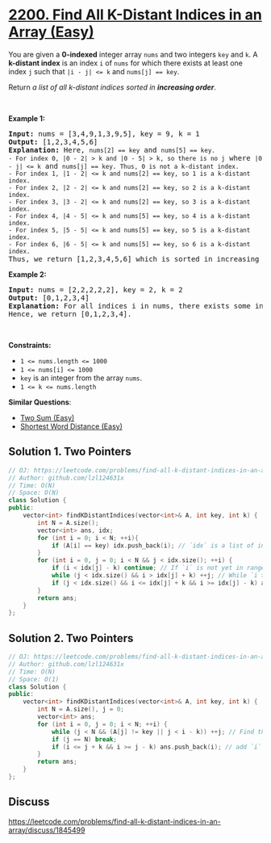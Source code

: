 # [2200. Find All K-Distant Indices in an Array (Easy)](https://leetcode.com/problems/find-all-k-distant-indices-in-an-array/)

<p>You are given a <strong>0-indexed</strong> integer array <code>nums</code> and two integers <code>key</code> and <code>k</code>. A <strong>k-distant index</strong> is an index <code>i</code> of <code>nums</code> for which there exists at least one index <code>j</code> such that <code>|i - j| &lt;= k</code> and <code>nums[j] == key</code>.</p>

<p>Return <em>a list of all k-distant indices sorted in <strong>increasing order</strong></em>.</p>

<p>&nbsp;</p>
<p><strong>Example 1:</strong></p>

<pre><strong>Input:</strong> nums = [3,4,9,1,3,9,5], key = 9, k = 1
<strong>Output:</strong> [1,2,3,4,5,6]
<strong>Explanation:</strong> Here, <code>nums[2] == key</code> and <code>nums[5] == key.
- For index 0, |0 - 2| &gt; k and |0 - 5| &gt; k, so there is no j</code> where <code>|0 - j| &lt;= k</code> and <code>nums[j] == key. Thus, 0 is not a k-distant index.
- For index 1, |1 - 2| &lt;= k and nums[2] == key, so 1 is a k-distant index.
- For index 2, |2 - 2| &lt;= k and nums[2] == key, so 2 is a k-distant index.
- For index 3, |3 - 2| &lt;= k and nums[2] == key, so 3 is a k-distant index.
- For index 4, |4 - 5| &lt;= k and nums[5] == key, so 4 is a k-distant index.
- For index 5, |5 - 5| &lt;= k and nums[5] == key, so 5 is a k-distant index.
- For index 6, |6 - 5| &lt;= k and nums[5] == key, so 6 is a k-distant index.
</code>Thus, we return [1,2,3,4,5,6] which is sorted in increasing order. 
</pre>

<p><strong>Example 2:</strong></p>

<pre><strong>Input:</strong> nums = [2,2,2,2,2], key = 2, k = 2
<strong>Output:</strong> [0,1,2,3,4]
<strong>Explanation:</strong> For all indices i in nums, there exists some index j such that |i - j| &lt;= k and nums[j] == key, so every index is a k-distant index. 
Hence, we return [0,1,2,3,4].
</pre>

<p>&nbsp;</p>
<p><strong>Constraints:</strong></p>

<ul>
	<li><code>1 &lt;= nums.length &lt;= 1000</code></li>
	<li><code>1 &lt;= nums[i] &lt;= 1000</code></li>
	<li><code>key</code> is an integer from the array <code>nums</code>.</li>
	<li><code>1 &lt;= k &lt;= nums.length</code></li>
</ul>


**Similar Questions**:
* [Two Sum (Easy)](https://leetcode.com/problems/two-sum/)
* [Shortest Word Distance (Easy)](https://leetcode.com/problems/shortest-word-distance/)

## Solution 1. Two Pointers

```cpp
// OJ: https://leetcode.com/problems/find-all-k-distant-indices-in-an-array/
// Author: github.com/lzl124631x
// Time: O(N)
// Space: O(N)
class Solution {
public:
    vector<int> findKDistantIndices(vector<int>& A, int key, int k) {
        int N = A.size();
        vector<int> ans, idx;
        for (int i = 0; i < N; ++i){
            if (A[i] == key) idx.push_back(i); // `idx` is a list of indices whose corresponding value is `key`.
        }
        for (int i = 0, j = 0; i < N && j < idx.size(); ++i) {
            if (i < idx[j] - k) continue; // If `i` is not yet in range of the next `key` element at `idx[j]`, skip.
            while (j < idx.size() && i > idx[j] + k) ++j; // While `i > idx[j] + k`, keep incrementing `j` to bring `idx[j]` in range of `i`.
            if (j < idx.size() && i <= idx[j] + k && i >= idx[j] - k) ans.push_back(i); // add `i` to the answer if `idx[j] - k <= i <= idx[j] + k`.
        }
        return ans;
    }
};
```

## Solution 2. Two Pointers

```cpp
// OJ: https://leetcode.com/problems/find-all-k-distant-indices-in-an-array/
// Author: github.com/lzl124631x
// Time: O(N)
// Space: O(1)
class Solution {
public:
    vector<int> findKDistantIndices(vector<int>& A, int key, int k) {
        int N = A.size(), j = 0;
        vector<int> ans;
        for (int i = 0, j = 0; i < N; ++i) {
            while (j < N && (A[j] != key || j < i - k)) ++j; // Find the first index `j` that `A[j] == key` and `j >= i - k`.
            if (j == N) break;
            if (i <= j + k && i >= j - k) ans.push_back(i); // add `i` to answer if `j - k <= i <= j + k`.
        }
        return ans;
    }
};
```

## Discuss

https://leetcode.com/problems/find-all-k-distant-indices-in-an-array/discuss/1845499